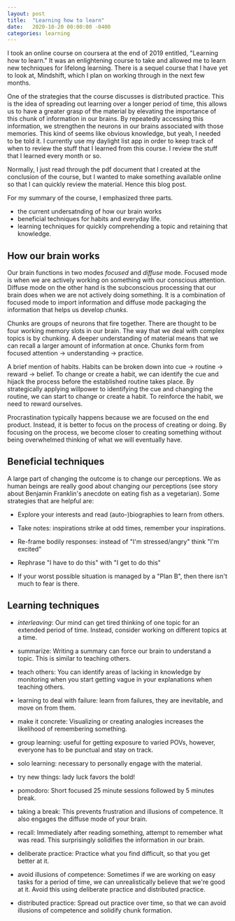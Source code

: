 ```yaml
---
layout: post
title:  "Learning how to learn"
date:   2020-10-20 00:00:00 -0400
categories: learning
---
```


I took an online course on coursera at the end of 2019 entitled, "Learning how to learn." It was an enlightening course to take and allowed me to learn new techniques for lifelong learning. There is a sequel course that I have yet to look at, Mindshift, which I plan on working through in the next few months.

One of the strategies that the course discusses is distributed practice. This is the idea of spreading out learning over a longer period of time, this allows us to have a greater grasp of the material by elevating the importance of this chunk of information in our brains. By repeatedly accessing this information, we strengthen the neurons in our brains associated with those memories. This kind of seems like obvious knowledge, but yeah, I needed to be told it. I currently use my daylight list app in order to keep track of when to review the stuff that I learned from this course. I review the stuff that I learned every month or so.

Normally, I just read through the pdf document that I created at the conclusion of the course, but I wanted to make something available online so that I can quickly review the material. Hence this blog post.

For my summary of the course, I emphasized three parts.
* the current undersatnding of how our brain works
* beneficial techniques for habits and everyday life.
* learning techniques for quickly comprehending a topic and retaining that knowledge.

How our brain works
-------------------

Our brain functions in two modes *focused* and *diffuse* mode. Focused mode is when we are actively working on something with our conscious attention. Diffuse mode on the other hand is the subconscious processing that our brain does when we are not actively doing something. It is a combination of focused mode to import information and diffuse mode packaging the information that helps us develop *chunks*.

Chunks are groups of neurons that fire together. There are thought to be four working memory slots in our brain. The way that we deal with complex topics is by chunking. A deeper understanding of material means that we can recall a larger amount of information at once. Chunks form from focused attention -> understanding -> practice.

A brief mention of habits. Habits can be broken down into cue -> routine -> reward -> belief. To change or create a habit, we can identify the cue and hijack the process before the established routine takes place. By strategically applying willpower to identifying the cue and changing the routine, we can start to change or create a habit. To reinforce the habit, we need to reward ourselves.

Procrastination typically happens because we are focused on the end product. Instead, it is better to focus on the process of creating or doing. By focusing on the process, we become closer to creating something without being overwhelmed thinking of what we will eventually have.

Beneficial techniques
---------------------

A large part of changing the outcome is to change our perceptions. We as human beings are really good about changing our perceptions (see story about Benjamin Franklin's anecdote on eating fish as a vegetarian). Some strategies that are helpful are:

* Explore your interests and read (auto-)biographies to learn from others.
* Take notes: inspirations strike at odd times, remember your inspirations.

* Re-frame bodily responses: instead of "I'm stressed/angry" think "I'm excited"
* Rephrase "I have to do this" with "I get to do this"
* If your worst possible situation is managed by a "Plan B", then there isn't much to fear is there.

Learning techniques
-------------------

* *interleaving*: Our mind can get tired thinking of one topic for an extended period of time. Instead, consider working on different topics at a time.
* summarize: Writing a summary can force our brain to understand a topic. This is similar to teaching others.
* teach others: You can identify areas of lacking in knowledge by monitoring when you start getting vague in your explanations when teaching others.
* learning to deal with failure: learn from failures, they are inevitable, and move on from them.
* make it concrete: Visualizing or creating analogies increases the likelihood of remembering something.
* group learning: useful for getting exposure to varied POVs, however, everyone has to be punctual and stay on track.
* solo learning: necessary to personally engage with the material.
* try new things: lady luck favors the bold!
* pomodoro: Short focused 25 minute sessions followed by 5 minutes break.
* taking a break: This prevents frustration and illusions of competence. It also engages the diffuse mode of your brain.

* recall: Immediately after reading something, attempt to remember what was read. This surprisingly solidifies the information in our brain.
* deliberate practice: Practice what you find difficult, so that you get better at it.
* avoid illusions of competence: Sometimes if we are working on easy tasks for a period of time, we can unrealistically believe that we're good at it. Avoid this using deliberate practice and distributed practice.
* distributed practice: Spread out practice over time, so that we can avoid illusions of competence and solidify chunk formation.



